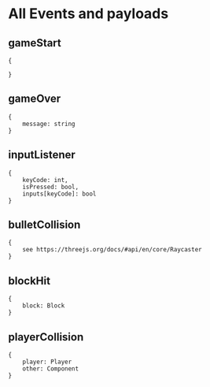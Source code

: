 # All Events and payloads

## gameStart
    {
        
    }

## gameOver
    {
        message: string
    }

## inputListener
    {
        keyCode: int,
        isPressed: bool,
        inputs[keyCode]: bool
    }

## bulletCollision
    {
        see https://threejs.org/docs/#api/en/core/Raycaster
    }

## blockHit
    {
        block: Block
    }

## playerCollision
    {
        player: Player
        other: Component
    }